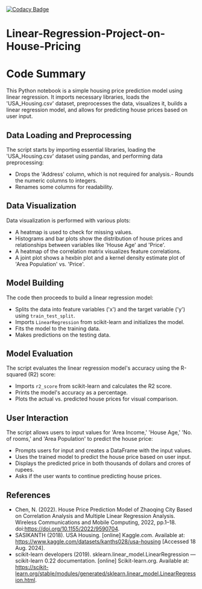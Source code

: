 [![Codacy Badge](https://app.codacy.com/project/badge/Grade/53d63a02e5ba41df9f48cf08ceb6d135)](https://app.codacy.com/gh/Abhinav330/Linear-Regression-Project-on-House-Pricing/dashboard?utm_source=gh&utm_medium=referral&utm_content=&utm_campaign=Badge_grade)


# Linear-Regression-Project-on-House-Pricing

# Code Summary

This Python notebook is a simple housing price prediction model using linear regression. It imports necessary libraries, loads the 'USA_Housing.csv' dataset, preprocesses the data, visualizes it, builds a linear regression model, and allows for predicting house prices based on user input.

## Data Loading and Preprocessing

The script starts by importing essential libraries, loading the 'USA_Housing.csv' dataset using pandas, and performing data preprocessing:

- Drops the 'Address' column, which is not required for analysis.- Rounds the numeric columns to integers.
- Renames some columns for readability.

## Data Visualization

Data visualization is performed with various plots:
- A heatmap is used to check for missing values.
- Histograms and bar plots show the distribution of house prices and relationships between variables like 'House Age' and 'Price'.
- A heatmap of the correlation matrix visualizes feature correlations.
- A joint plot shows a hexbin plot and a kernel density estimate plot of 'Area Population' vs. 'Price'.

## Model Building

The code then proceeds to build a linear regression model:
- Splits the data into feature variables ('x') and the target variable ('y') using `train_test_split`.
- Imports `LinearRegression` from scikit-learn and initializes the model.
- Fits the model to the training data.
- Makes predictions on the testing data.

## Model Evaluation

The script evaluates the linear regression model's accuracy using the R-squared (R2) score:
- Imports `r2_score` from scikit-learn and calculates the R2 score.
- Prints the model's accuracy as a percentage.
- Plots the actual vs. predicted house prices for visual comparison.

## User Interaction

The script allows users to input values for 'Area Income,' 'House Age,' 'No. of rooms,' and 'Area Population' to predict the house price:
- Prompts users for input and creates a DataFrame with the input values.
- Uses the trained model to predict the house price based on user input.
- Displays the predicted price in both thousands of dollars and crores of rupees.
- Asks if the user wants to continue predicting house prices.

## References
- Chen, N. (2022). House Price Prediction Model of Zhaoqing City Based on Correlation Analysis and Multiple Linear Regression Analysis. Wireless Communications and Mobile Computing, 2022, pp.1–18. doi:<https://doi.org/10.1155/2022/9590704>.
- SASIKANTH (2018). USA Housing. [online] Kaggle.com. Available at: https://www.kaggle.com/datasets/kanths028/usa-housing [Accessed 18 Aug. 2024].
- scikit-learn developers (2019). sklearn.linear_model.LinearRegression — scikit-learn 0.22 documentation. [online] Scikit-learn.org. Available at: <https://scikit-learn.org/stable/modules/generated/sklearn.linear_model.LinearRegression.html>.
‌

